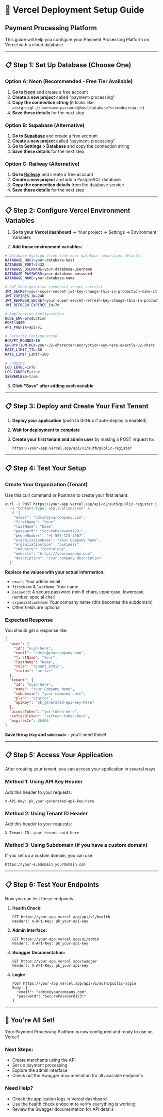 # 🚀 Vercel Deployment Setup Guide
## Payment Processing Platform

This guide will help you configure your Payment Processing Platform on Vercel with a cloud database.

---

## 📋 Step 1: Set Up Database (Choose One)

### Option A: Neon (Recommended - Free Tier Available)

1. **Go to [Neon](https://neon.tech)** and create a free account
2. **Create a new project** called "payment-processing"
3. **Copy the connection string** (it looks like: `postgresql://username:password@host/database?sslmode=require`)
4. **Save these details** for the next step

### Option B: Supabase (Alternative)

1. **Go to [Supabase](https://supabase.com)** and create a free account
2. **Create a new project** called "payment-processing"
3. **Go to Settings > Database** and copy the connection string
4. **Save these details** for the next step

### Option C: Railway (Alternative)

1. **Go to [Railway](https://railway.app)** and create a free account
2. **Create a new project** and add a PostgreSQL database
3. **Copy the connection details** from the database service
4. **Save these details** for the next step

---

## 📋 Step 2: Configure Vercel Environment Variables

1. **Go to your Vercel dashboard** → Your project → Settings → Environment Variables

2. **Add these environment variables:**

```bash
# Database Configuration (use your database connection details)
DATABASE_HOST=your-database-host
DATABASE_PORT=5432
DATABASE_USERNAME=your-database-username
DATABASE_PASSWORD=your-database-password
DATABASE_NAME=your-database-name

# JWT Configuration (generate secure secrets)
JWT_SECRET=your-super-secret-jwt-key-change-this-in-production-make-it-long-and-random
JWT_EXPIRES_IN=24h
JWT_REFRESH_SECRET=your-super-secret-refresh-key-change-this-in-production-also-long-and-random
JWT_REFRESH_EXPIRES_IN=7d

# Application Configuration
NODE_ENV=production
PORT=3000
API_PREFIX=api/v1

# Security Configuration
BCRYPT_ROUNDS=10
ENCRYPTION_KEY=your-32-character-encryption-key-here-exactly-32-chars
RATE_LIMIT_TTL=60
RATE_LIMIT_LIMIT=100

# Logging
LOG_LEVEL=info
LOG_CONSOLE=true
SERVERLESS=true
```

3. **Click "Save" after adding each variable**

---

## 📋 Step 3: Deploy and Create Your First Tenant

1. **Deploy your application** (push to GitHub if auto-deploy is enabled)

2. **Wait for deployment to complete**

3. **Create your first tenant and admin user** by making a POST request to:
   ```
   https://your-app.vercel.app/api/v1/auth/public-register
   ```

---

## 📋 Step 4: Test Your Setup

### Create Your Organization (Tenant)

Use this curl command or Postman to create your first tenant:

```bash
curl -X POST https://your-app.vercel.app/api/v1/auth/public-register \
  -H "Content-Type: application/json" \
  -d '{
    "email": "admin@yourcompany.com",
    "firstName": "Your",
    "lastName": "Name",
    "password": "SecurePassword123!",
    "phoneNumber": "+1-555-123-4567",
    "organizationName": "Your Company Name",
    "organizationType": "business",
    "industry": "technology",
    "website": "https://yourcompany.com",
    "description": "Your company description"
  }'
```

**Replace the values with your actual information:**
- `email`: Your admin email
- `firstName` & `lastName`: Your name
- `password`: A secure password (min 8 chars, uppercase, lowercase, number, special char)
- `organizationName`: Your company name (this becomes the subdomain)
- Other fields are optional

### Expected Response

You should get a response like:
```json
{
  "user": {
    "id": "uuid-here",
    "email": "admin@yourcompany.com",
    "firstName": "Your",
    "lastName": "Name",
    "role": "tenant_admin",
    "status": "active"
  },
  "tenant": {
    "id": "uuid-here",
    "name": "Your Company Name",
    "subdomain": "your-company-name",
    "plan": "starter",
    "apiKey": "pk_generated-api-key-here"
  },
  "accessToken": "jwt-token-here",
  "refreshToken": "refresh-token-here",
  "expiresIn": 86400
}
```

**Save the `apiKey` and `subdomain`** - you'll need these!

---

## 📋 Step 5: Access Your Application

After creating your tenant, you can access your application in several ways:

### Method 1: Using API Key Header
Add this header to your requests:
```
X-API-Key: pk_your-generated-api-key-here
```

### Method 2: Using Tenant ID Header
Add this header to your requests:
```
X-Tenant-ID: your-tenant-uuid-here
```

### Method 3: Using Subdomain (if you have a custom domain)
If you set up a custom domain, you can use:
```
https://your-subdomain.yourdomain.com
```

---

## 📋 Step 6: Test Your Endpoints

Now you can test these endpoints:

1. **Health Check:**
   ```
   GET https://your-app.vercel.app/api/v1/health
   Headers: X-API-Key: pk_your-api-key
   ```

2. **Admin Interface:**
   ```
   GET https://your-app.vercel.app/ui/admin
   Headers: X-API-Key: pk_your-api-key
   ```

3. **Swagger Documentation:**
   ```
   GET https://your-app.vercel.app/swagger
   Headers: X-API-Key: pk_your-api-key
   ```

4. **Login:**
   ```
   POST https://your-app.vercel.app/api/v1/auth/public-login
   Body: {
     "email": "admin@yourcompany.com",
     "password": "SecurePassword123!"
   }
   ```

---

## 🎉 You're All Set!

Your Payment Processing Platform is now configured and ready to use on Vercel!

### Next Steps:
- Create merchants using the API
- Set up payment processing
- Explore the admin interface
- Check out the Swagger documentation for all available endpoints

### Need Help?
- Check the application logs in Vercel dashboard
- Use the health check endpoint to verify everything is working
- Review the Swagger documentation for API details
